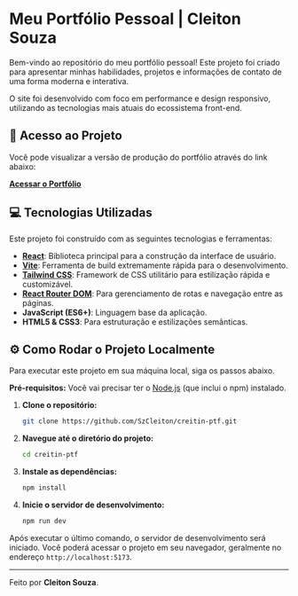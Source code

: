 # Meu Portfólio Pessoal | Cleiton Souza

Bem-vindo ao repositório do meu portfólio pessoal! Este projeto foi criado para apresentar minhas habilidades, projetos e informações de contato de uma forma moderna e interativa.

O site foi desenvolvido com foco em performance e design responsivo, utilizando as tecnologias mais atuais do ecossistema front-end.

## 🚀 Acesso ao Projeto

Você pode visualizar a versão de produção do portfólio através do link abaixo:

**[Acessar o Portfólio](https://creitin-ptf.vercel.app/)**

## 💻 Tecnologias Utilizadas

Este projeto foi construído com as seguintes tecnologias e ferramentas:

* **[React](https://react.dev/)**: Biblioteca principal para a construção da interface de usuário.
* **[Vite](https://vitejs.dev/)**: Ferramenta de build extremamente rápida para o desenvolvimento.
* **[Tailwind CSS](https://tailwindcss.com/)**: Framework de CSS utilitário para estilização rápida e customizável.
* **[React Router DOM](https://reactrouter.com/)**: Para gerenciamento de rotas e navegação entre as páginas.
* **JavaScript (ES6+)**: Linguagem base da aplicação.
* **HTML5 & CSS3**: Para estruturação e estilizações semânticas.

## ⚙️ Como Rodar o Projeto Localmente

Para executar este projeto em sua máquina local, siga os passos abaixo.

**Pré-requisitos:** Você vai precisar ter o [Node.js](https://nodejs.org/en) (que inclui o npm) instalado.

1.  **Clone o repositório:**
    ```bash
    git clone https://github.com/SzCleiton/creitin-ptf.git
    ```

2.  **Navegue até o diretório do projeto:**
    ```bash
    cd creitin-ptf
    ```

3.  **Instale as dependências:**
    ```bash
    npm install
    ```

4.  **Inicie o servidor de desenvolvimento:**
    ```bash
    npm run dev
    ```

Após executar o último comando, o servidor de desenvolvimento será iniciado. Você poderá acessar o projeto em seu navegador, geralmente no endereço `http://localhost:5173`.

---

Feito por **Cleiton Souza**.